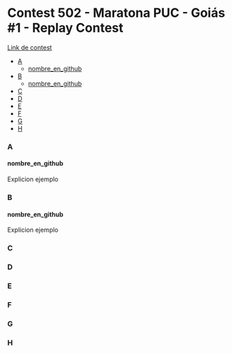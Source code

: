 # Contest 502 - Maratona PUC - Goiás #1 - Replay Contest
[Link de contest](https://www.urionlinejudge.com.br/judge/es/contests/view/502)

- [A](#a)
  * [nombre_en_github](#nombre-en-github)
- [B](#b)
  * [nombre_en_github](#nombre-en-github-1)
- [C](#c)
- [D](#d)
- [E](#e)
- [F](#f)
- [G](#g)
- [H](#h)

    
### A
#### nombre_en_github
Explicion ejemplo

### B
#### nombre_en_github
Explicion ejemplo

### C
### D
### E
### F
### G
### H
